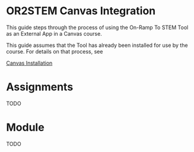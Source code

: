 # OR2STEM Canvas Integration

This guide steps through the process of using the On-Ramp To STEM
Tool as an External App in a Canvas course.

This guide assumes that the Tool has already been installed for use
by the course. For details on that process, see

[Canvas Installation](canvas_install.md)

# Assignments

TODO

# Module

TODO
